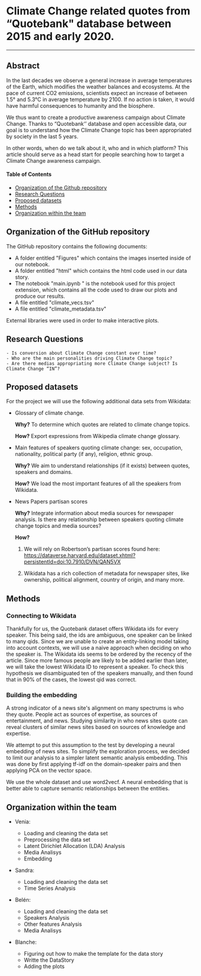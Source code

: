 # Climate Change related quotes from “Quotebank" database between 2015 and early 2020. 
---


## Abstract
In the last decades we observe a general increase in average temperatures of the Earth, which modifies the weather balances and ecosystems. At the pace of current CO2 emissions, scientists expect an increase of between 1.5° and 5.3°C in average temperature by 2100. If no action is taken, it would have harmful consequences to humanity and the biosphere.

We thus want to create a productive awareness campaign about Climate Change. Thanks to “Quotebank‘’ database and open accessible data, our goal is to understand how the Climate Change topic has been appropriated by society in the last 5 years.

In other words, when do we talk about it, who and in which platform? This article should serve as a head start for people searching how to target a Climate Change awareness campaign.

#### Table of Contents
- [Organization of the Github repository](#organization-of-the-GitHub-repository)  
- [Research Questions](#research-questions)  
- [Proposed datasets](#proposed-additional-datasets)
- [Methods](#methods)
- [Organization within the team](#organization-within-the-team)

## Organization of the GitHub repository
The GitHub repository contains the following documents:

* A folder entitled "Figures" which contains the images inserted inside of our notebook. 
* A folder entitled "html" which contains the html code used in our data story. 
* The notebook "main.ipynb " is the notebook used for this project extension, which contains all the code used to draw our plots and produce our results.
* A file entitled "climate_vecs.tsv"
* A file entitled "climate_metadata.tsv"
    
External libraries were used in order to make interactive plots.



## Research Questions

    - Is conversion about Climate Change constant over time?
    - Who are the main personalities driving Climate Change topic?
    - Are there medias appropriating more Climate Change subject? Is Climate Change “IN”?

## Proposed  datasets
For the project we will use the following additional data sets from Wikidata: 

- Glossary of climate change. 

    **Why?** To determine which quotes are related to climate change topics. 

    **How?** Export expressions from Wikipedia climate change glossary.

- Main features of speakers quoting climate change:  sex, occupation, nationality, political party (if any), religion, ethnic group. 

    **Why?** We aim to understand relationships (if it exists) between quotes, speakers and domains. 

    **How?** We load the most important features of all the speakers from Wikidata. 

- News Papers partisan scores

    **Why?** Integrate information about media sources for newspaper analysis. Is there any relationship between speakers quoting climate change topics and media sources? 
	
    **How?**   
    1. We will rely on Robertson’s partisan scores found here: https://dataverse.harvard.edu/dataset.xhtml?persistentId=doi:10.7910/DVN/QAN5VX

    2. Wikidata has a rich collection of metadata for newspaper sites, like ownership, political alignment, country of origin, and many more. 



## Methods
### Connecting to Wikidata
Thankfully for us, the Quotebank dataset offers Wikidata ids for every speaker. This being said, the ids are ambiguous, one speaker can be linked to many qids. Since we are unable to create an entity-linking model taking into account contexts, we will use a naive approach when deciding on who the speaker is. The Wikidata ids seems to be ordered by the recency of the article. Since more famous people are likely to be added earlier than later, we will take the lowest Wikidata ID to represent a speaker. To check this hypothesis we disambiguated ten of the speakers manually, and then found that in 90% of the cases, the lowest qid was correct. 

### Building the embedding
A strong indicator of a news site's alignment on many spectrums is who they quote. People act as sources of expertise, as sources of entertainment, and news. Studying similarity in who news sites quote can reveal clusters of similar news sites based on sources of knowledge and expertise. 

We attempt to put this assumption to the test by developing a neural embedding of news sites. To simplify the exploration process, we decided to limit our analysis to a simpler latent semantic analysis embedding. This was done by first applying tf-idf on the domain-speaker pairs and then applying PCA on the vector space. 

We use the whole dataset and use word2vecf. A neural embedding that is better able to capture semantic relationships between the entities. 

## Organization within the team

* Venia: 
	* Loading and cleaning the data set
	* Preprocessing the data set
	* Latent Dirichlet Allocation (LDA) Analysis 
	* Media Analisys
	* Embedding 
	
* Sandra: 
	* Loading and cleaning the data set
	* Time Series Analysis
* Belén:
	* Loading and cleaning the data set
	* Speakers Analysis
	* Other features Analysis
	* Media Analisys
* Blanche: 
	* Figuring out how to make the template for the data story
	* Writte the DataStory 
	* Adding the plots

